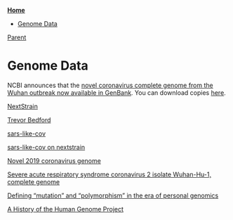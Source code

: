 <!-- START doctoc generated TOC please keep comment here to allow auto update -->
<!-- DON'T EDIT THIS SECTION, INSTEAD RE-RUN doctoc TO UPDATE -->
**[Home](#pages/blog/cv19/index)**

- [Genome Data](#genome-data)

<!-- END doctoc generated TOC please keep comment here to allow auto update -->

[Parent](#pages/blog/cv19/index)

# Genome Data 

NCBI announces that the [novel coronavirus complete genome from the Wuhan outbreak now available in GenBank](https://ncbiinsights.ncbi.nlm.nih.gov/2020/01/13/novel-coronavirus/).  You can download copies [here](https://www.ncbi.nlm.nih.gov/sars-cov-2/).

[NextStrain](https://nextstrain.org/)

[Trevor Bedford](https://bedford.io/team/trevor-bedford/)

[sars-like-cov](https://github.com/blab/sars-like-cov)

[sars-like-cov on nextstrain](https://nextstrain.org/groups/blab/sars-like-cov)

[Novel 2019 coronavirus genome](https://virological.org/t/novel-2019-coronavirus-genome/319)

[Severe acute respiratory syndrome coronavirus 2 isolate Wuhan-Hu-1, complete genome](https://www.ncbi.nlm.nih.gov/nuccore/MN908947.3?report=genbank)


[Defining “mutation” and “polymorphism” in the era of personal genomics](https://www.ncbi.nlm.nih.gov/pmc/articles/PMC4502642/)

[A History of the Human Genome Project](https://science.sciencemag.org/content/291/5507/1195.full)
